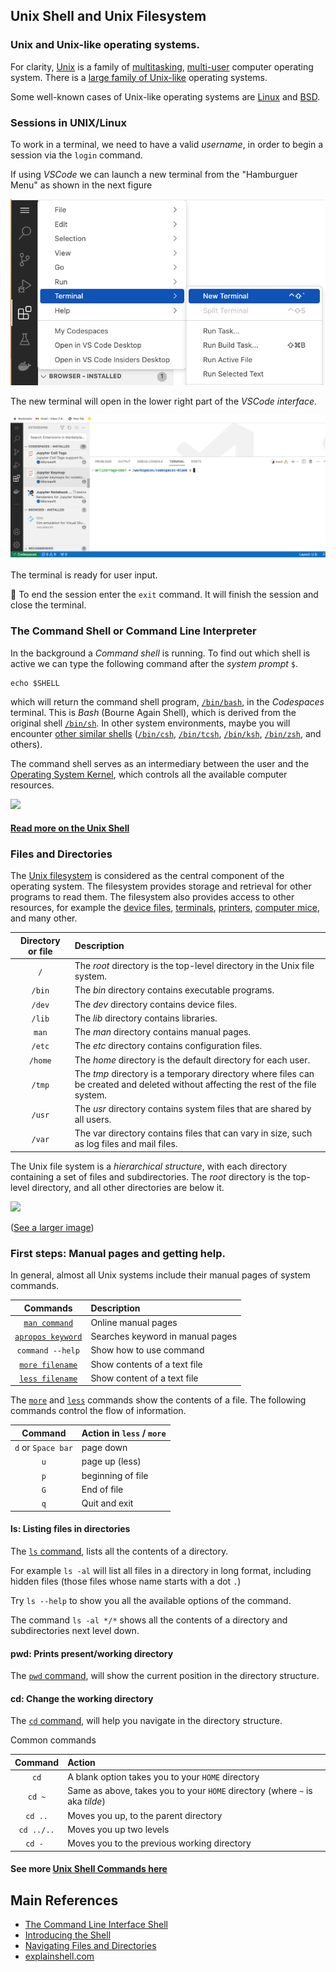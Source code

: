 ## Unix Shell and Unix Filesystem

### Unix and Unix-like operating systems.

For clarity, [Unix](https://en.wikipedia.org/wiki/Unix) is a family of [multitasking](https://en.wikipedia.org/wiki/Computer_multitasking), [multi-user](https://en.wikipedia.org/wiki/Multi-user_software) computer operating system. There is a [large family of Unix-like](https://en.wikipedia.org/wiki/Unix-like) operating systems. 

Some well-known cases of Unix-like operating systems are [Linux](https://en.wikipedia.org/wiki/Linux) and [BSD](https://en.wikipedia.org/wiki/Berkeley_Software_Distribution). 


### Sessions in UNIX/Linux

To work in a terminal, we need to have a valid _username_, in order to begin a session via the `login` command.

If using _VSCode_ we can launch a new terminal from the "Hamburguer Menu" as shown in the next figure

<p><img src="./../images/VSCodeNewTerminal.png">

The new terminal will open in the lower right part of the _VSCode interface_.

<p><img src="./../images/VSCodeTerminal.png">

The terminal is ready for user input.

:memo: To end the session enter the `exit` command. It will finish the session and close the terminal. 

### The Command Shell or Command Line Interpreter 

In the background a _Command shell_ is running. To find out which shell is active we can type the following command after the _system prompt_ `$`.

```
echo $SHELL
```
which will return the command shell program, [`/bin/bash`](https://en.wikipedia.org/wiki/Bash_(Unix_shell)), in the _Codespaces_ terminal. This is _Bash_ (Bourne Again Shell), which is derived from the original shell [`/bin/sh`](https://en.wikipedia.org/wiki/Bourne_shell). In other system environments, maybe you will encounter [other similar shells](https://en.wikipedia.org/wiki/Comparison_of_command_shells) ([`/bin/csh`](https://en.wikipedia.org/wiki/C_shell), [`/bin/tcsh`](https://en.wikipedia.org/wiki/Tcsh), [`/bin/ksh`](https://en.wikipedia.org/wiki/KornShell), [`/bin/zsh`](https://en.wikipedia.org/wiki/Z_shell), and others). 

The command shell serves as an intermediary between the user and the [Operating System Kernel](https://en.wikipedia.org/wiki/Kernel_(operating_system)), which controls all the available computer resources.

<p><img src="https://upload.wikimedia.org/wikipedia/commons/thumb/8/8f/Kernel_Layout.svg/380px-Kernel_Layout.svg.png">

#### [Read more on the Unix Shell](https://github.com/clizarraga-UAD7/Workshops/wiki/The-Command-Line-Interface-Shell)

### Files and Directories

The [Unix filesystem](https://en.wikipedia.org/wiki/Unix_filesystem) is considered as the central component of the operating system. The filesystem provides storage and retrieval for other programs to read them. The filesystem also provides access to other resources, for example the [device files](https://en.wikipedia.org/wiki/Device_file), [terminals](https://en.wikipedia.org/wiki/Computer_terminal), [printers](https://en.wikipedia.org/wiki/Printer_(computing)), [computer mice](https://en.wikipedia.org/wiki/Computer_mouse), and many other. 

| Directory or file | Description |
| :--: | :--- |
| `/` | The _root_ directory is the top-level directory in the Unix file system. |
| `/bin` | The _bin_ directory contains executable programs. |
| `/dev` |  The _dev_ directory contains device files. |
| `/lib` | The _lib_ directory contains libraries. |
| `man` | The _man_ directory contains manual pages.  |
| `/etc` |  The _etc_ directory contains configuration files. |
| `/home` | The _home_ directory is the default directory for each user. |
| `/tmp` | The _tmp_ directory is a temporary directory where files can be created and deleted without affecting the rest of the file system. |
| `/usr` | The _usr_ directory contains system files that are shared by all users. |
| `/var` | The var directory contains files that can vary in size, such as log files and mail files. |

The Unix file system is a _hierarchical structure_, with each directory containing a set of files and subdirectories. The _root_ directory is the top-level directory, and all other directories are below it. 

<p><img src="https://upload.wikimedia.org/wikipedia/commons/thumb/f/f3/Standard-unix-filesystem-hierarchy.svg/800px-Standard-unix-filesystem-hierarchy.svg.png?20160622221758"> 


([See a larger image](https://upload.wikimedia.org/wikipedia/commons/thumb/f/f3/Standard-unix-filesystem-hierarchy.svg/2560px-Standard-unix-filesystem-hierarchy.svg.png))

### First steps: Manual pages and getting help. 

In general, almost all Unix systems include their manual pages of system commands. 

| Commands | Description |
| :--: | :--- |
| [`man command`](https://man7.org/linux/man-pages/man1/man.1.html) | Online manual pages | 
| [`apropos keyword`](https://man7.org/linux/man-pages/man1/apropos.1.html) | Searches keyword in manual pages | 
| `command --help` | Show how to use command |
| [`more filename`](https://man7.org/linux/man-pages/man1/more.1.html) | Show contents of a text file |
| [`less filename`](https://man7.org/linux/man-pages/man1/less.1.html) | Show content of a text file |  

The [`more`](https://man7.org/linux/man-pages/man1/more.1.html) and [`less`](https://man7.org/linux/man-pages/man1/less.1.html) commands show the contents of a file. The following commands control the flow of information.

| Command | Action in `less` / `more` |
| :--: | :--- |
| `d` or `Space bar` | page down |
| `u`         | page up (less) |
| `p` | beginning of file |
| `G` | End of file |
| `q` | Quit and exit |  

#### ls: Listing files in directories

The [`ls` command](https://man7.org/linux/man-pages/man1/ls.1.html), lists all the contents of a directory.

For example `ls -al` will list  all files in a directory in long format, including hidden files (those files whose name starts with a dot `.`)

Try `ls --help` to show you all the available options of the command. 

The command `ls -al */*` shows all the contents of a directory and subdirectories next level down. 

#### pwd: Prints present/working directory

The [`pwd` command](https://www.man7.org/linux/man-pages/man1/pwd.1.html), will show the current position in the directory structure. 

#### cd: Change the working directory

The [`cd` command](https://man7.org/linux/man-pages/man1/cd.1p.html), will help you navigate in the directory structure.

Common commands

| Command | Action |
| :--: | :-- |
| `cd` | A blank option takes you to your `HOME` directory |
| `cd ~` | Same as above, takes you to your `HOME` directory (where `~` is aka _tilde_) |
| `cd ..` | Moves you up, to the parent directory |
| `cd ../..` | Moves you up two levels | 
| `cd - ` | Moves you to the previous working directory |

#### See more [Unix Shell Commands here](https://github.com/clizarraga-UAD7/Workshops/wiki/The-Command-Line-Interface-Shell#unix-shell)


## Main References

* [The Command Line Interface Shell](https://github.com/clizarraga-UAD7/Workshops/wiki/The-Command-Line-Interface-Shell)
* [Introducing the Shell](https://swcarpentry.github.io/shell-novice/01-intro.html)
* [Navigating Files and Directories](https://swcarpentry.github.io/shell-novice/02-filedir.html)
* [explainshell.com](https://explainshell.com/)